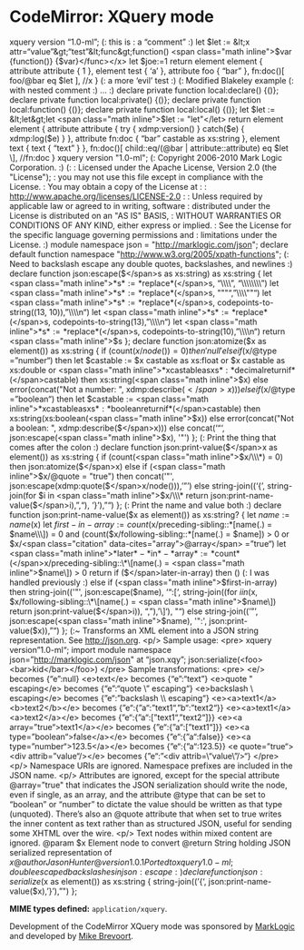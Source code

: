 CodeMirror: XQuery mode
=======================

xquery version “1.0-ml”; (: this is : a “comment” :) let $let := &lt;x attr=“value”&gt;“test”&lt;func&gt;function() <span class="math inline">$var {function()} {$</span>var}&lt;/func&gt;&lt;/x&gt; let $joe:=1 return element element { attribute attribute { 1 }, element test { ‘a’ }, attribute foo { “bar” }, fn:doc()\[ foo/<span class="citation" data-cites="bar">@bar</span> eq $let \], //x } (: a more ‘evil’ test :) (: Modified Blakeley example (: with nested comment :) … :) declare private function local:declare() {()}; declare private function local:private() {()}; declare private function local:function() {()}; declare private function local:local() {()}; let $let := &lt;let&gt;let <span class="math inline">$let := "let"&lt;/let&gt; return element element { attribute attribute { try { xdmp:version() } catch($</span>e) { xdmp:log($e) } }, attribute fn:doc { “bar” castable as xs:string }, element text { text { “text” } }, fn:doc()\[ child::eq/(<span class="citation" data-cites="bar">@bar</span> | attribute::attribute) eq <span class="math inline">$let \\\], //fn:doc } xquery version "1.0-ml"; (: Copyright 2006-2010 Mark Logic Corporation. :) (: : Licensed under the Apache License, Version 2.0 (the "License"); : you may not use this file except in compliance with the License. : You may obtain a copy of the License at : : http://www.apache.org/licenses/LICENSE-2.0 : : Unless required by applicable law or agreed to in writing, software : distributed under the License is distributed on an "AS IS" BASIS, : WITHOUT WARRANTIES OR CONDITIONS OF ANY KIND, either express or implied. : See the License for the specific language governing permissions and : limitations under the License. :) module namespace json = "http://marklogic.com/json"; declare default function namespace "http://www.w3.org/2005/xpath-functions"; (: Need to backslash escape any double quotes, backslashes, and newlines :) declare function json:escape($</span>s as xs:string) as xs:string { let <span class="math inline">*s* := *replace*(</span>s, “\\\\”, “\\\\\\\\”) let <span class="math inline">*s* := *replace*(</span>s, """“,”\\\\""“) let <span class="math inline">*s* := *replace*(</span>s, codepoints-to-string((13, 10)),”\\\\n“) let <span class="math inline">*s* := *replace*(</span>s, codepoints-to-string(13),”\\\\n“) let <span class="math inline">*s* := *replace*(</span>s, codepoints-to-string(10),”\\\\n“) return <span class="math inline">$s }; declare function json:atomize($</span>x as element()) as xs:string { if (count(<span class="math inline">*x*/*node*()) = 0)*then*′*null*′*elseif*(</span>x/<span class="citation" data-cites="type">@type</span> =”number“) then let $castable := $x castable as xs:float or $x castable as xs:double or <span class="math inline">*xcastableasxs* : *decimalreturnif*(</span>castable) then xs:string(<span class="math inline">$x) else error(concat("Not a number: ", xdmp:describe($</span>x))) else if ($x/<span class="citation" data-cites="type">@type</span> =”boolean“) then let $castable := <span class="math inline">*xcastableasxs* : *booleanreturnif*(</span>castable) then xs:string(xs:boolean(<span class="math inline">$x)) else error(concat("Not a boolean: ", xdmp:describe($</span>x))) else concat(‘“‘, json:escape(<span class="math inline">$x), '"') }; (: Print the thing that comes after the colon :) declare function json:print-value($</span>x as element()) as xs:string { if (count(<span class="math inline">$x/\\\*) = 0) then json:atomize($</span>x) else if (<span class="math inline">$x/@quote = "true") then concat('"', json:escape(xdmp:quote($</span>x/node())),’”’) else string-join((‘{’, string-join(for $i in <span class="math inline">$x/\\\* return json:print-name-value($</span>i),”,“), ‘}’),”“) }; (: Print the name and value both :) declare function json:print-name-value($x as element()) as xs:string? { let <span class="math inline">*name* := *name*(</span>x) let <span class="math inline">*first* − *in* − *array* := *count*(</span>x/preceding-sibling::\*\[name(.) = <span class="math inline">$name\\\]) = 0 and (count($</span>x/following-sibling::\*\[name(.) = $name\]) &gt; 0 or $x/<span class="citation" data-cites="array">@array</span> =”true“) let <span class="math inline">*later* − *in* − *array* := *count*(</span>x/preceding-sibling::\*\[name(.) = <span class="math inline">$name\\\]) &gt; 0 return if ($</span>later-in-array) then () (: I was handled previously :) else if (<span class="math inline">$first-in-array) then string-join(('"', json:escape($</span>name), ‘“:\[‘, string-join((for <span class="math inline">*iin*(</span>x, $x/following-sibling::\*\[name(.) = <span class="math inline">$name\\\]) return json:print-value($</span>i)), “,”),’\]‘), "“) else string-join((’”’, json:escape(<span class="math inline">$name), '":', json:print-value($</span>x)),”“) }; (:~ Transforms an XML element into a JSON string representation. See http://json.org. &lt;p/&gt; Sample usage: &lt;pre&gt; xquery version”1.0-ml“; import module namespace json=”http://marklogic.com/json" at “json.xqy”; json:serialize(&lt;foo&gt;&lt;bar&gt;kid&lt;/bar&gt;&lt;/foo&gt;) &lt;/pre&gt; Sample transformations: &lt;pre&gt; &lt;e/&gt; becomes {“e”:null} &lt;e&gt;text&lt;/e&gt; becomes {“e”:“text”} &lt;e&gt;quote " escaping&lt;/e&gt; becomes {“e”:“quote \\” escaping“} &lt;e&gt;backslash \\ escaping&lt;/e&gt; becomes {”e“:”backslash \\\\ escaping“} &lt;e&gt;&lt;a&gt;text1&lt;/a&gt;&lt;b&gt;text2&lt;/b&gt;&lt;/e&gt; becomes {”e“:{”a“:”text1“,”b“:”text2“}} &lt;e&gt;&lt;a&gt;text1&lt;/a&gt;&lt;a&gt;text2&lt;/a&gt;&lt;/e&gt; becomes {”e“:{”a“:\[”text1“,”text2“\]}} &lt;e&gt;&lt;a array=”true“&gt;text1&lt;/a&gt;&lt;/e&gt; becomes {”e“:{”a“:\[”text1“\]}} &lt;e&gt;&lt;a type=”boolean“&gt;false&lt;/a&gt;&lt;/e&gt; becomes {”e“:{”a“:false}} &lt;e&gt;&lt;a type=”number“&gt;123.5&lt;/a&gt;&lt;/e&gt; becomes {”e“:{”a“:123.5}} &lt;e quote=”true“&gt;&lt;div attrib=”value“/&gt;&lt;/e&gt; becomes {”e“:”&lt;div attrib=\\“value\\”/&gt;“} &lt;/pre&gt; &lt;p/&gt; Namespace URIs are ignored. Namespace prefixes are included in the JSON name. &lt;p/&gt; Attributes are ignored, except for the special attribute <span class="citation" data-cites="array">@array</span>=”true" that indicates the JSON serialization should write the node, even if single, as an array, and the attribute <span class="citation" data-cites="type">@type</span> that can be set to “boolean” or “number” to dictate the value should be written as that type (unquoted). There’s also an <span class="citation" data-cites="quote">@quote</span> attribute that when set to true writes the inner content as text rather than as structured JSON, useful for sending some XHTML over the wire. &lt;p/&gt; Text nodes within mixed content are ignored. <span class="citation" data-cites="param">@param</span> $x Element node to convert <span class="citation" data-cites="return">@return</span> String holding JSON serialized representation of <span class="math inline">*x*@*authorJasonHunter*@*version*1.0.1*Portedtoxquery*1.0 − *ml*; *doubleescapedbackslashesinjson* : *escape* : )*declarefunctionjson* : *serialize*(</span>x as element()) as xs:string { string-join((’{‘, json:print-name-value($x),’}’),”") };

**MIME types defined:** `application/xquery`.

Development of the CodeMirror XQuery mode was sponsored by [MarkLogic](http://marklogic.com) and developed by [Mike Brevoort](https://twitter.com/mbrevoort).
